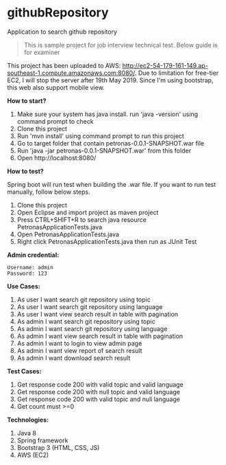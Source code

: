 # githubRepository
Application to search github repository

> This is sample project for job interview technical test. Below guide is for examiner

This project has been uploaded to AWS: http://ec2-54-179-161-149.ap-southeast-1.compute.amazonaws.com:8080/. Due to limitation for free-tier EC2, I will stop the server after 19th May 2019. Since I'm using bootstrap, this web also support mobile view.

<b>How to start?</b>
1. Make sure your system has java install. run 'java -version' using command prompt to check
2. Clone this project
3. Run 'mvn install' using command prompt to run this project
4. Go to target folder that contain petronas-0.0.1-SNAPSHOT.war file
5. Run 'java -jar petronas-0.0.1-SNAPSHOT.war' from this folder
6. Open http://localhost:8080/

<b>How to test?</b>

Spring boot will run test when building the .war file. If you want to run test manually, follow below steps.
1. Clone this project
2. Open Eclipse and import project as maven project
3. Press CTRL+SHIFT+R to search java resource PetronasApplicationTests.java
4. Open PetronasApplicationTests.java
5. Right click PetronasApplicationTests.java then run as JUnit Test

<b>Admin credential:</b>

```
Username: admin
Password: 123
```

<b>Use Cases:</b>
1. As user I want search git repository using topic
2. As user I want search git repository using language
3. As user I want view search result in table with pagination
4. As admin I want search git repository using topic
5. As admin I want search git repository using language
6. As admin I want view search result in table with pagination
7. As admin I want to login to view admin page
8. As admin I want view report of search result
9. As admin I want download search result

<b>Test Cases:</b>
1. Get response code 200 with valid topic and valid language
2. Get response code 200 with null topic and valid language
3. Get response code 200 with valid topic and null language
4. Get count must >=0

<b>Technologies:</b>
1. Java 8
2. Spring framework
3. Bootstrap 3 (HTML, CSS, JS)
4. AWS (EC2)
